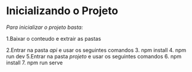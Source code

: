 # Inicializando o Projeto

*Para inicializar o projeto basta:*

1.Baixar o conteudo e extrair as pastas

2.Entrar na pasta *api* e usar os seguintes comandos
3. npm install
4. npm run dev
5.Entrar na pasta *projeto* e usar os seguintes comandos
6. npm install
7. npm run serve 